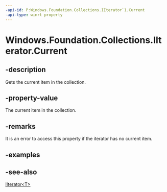 ```yaml
---
-api-id: P:Windows.Foundation.Collections.IIterator`1.Current
-api-type: winrt property
---
```


<!-- Property syntax
public T Current { get; }
-->

# Windows.Foundation.Collections.IIterator<T>.Current

## -description
Gets the current item in the collection.

## -property-value
The current item in the collection.

## -remarks

It is an error to access this property if the iterator has no current item.

## -examples

## -see-also
[IIterator&lt;T&gt;](iiterator_1.md)